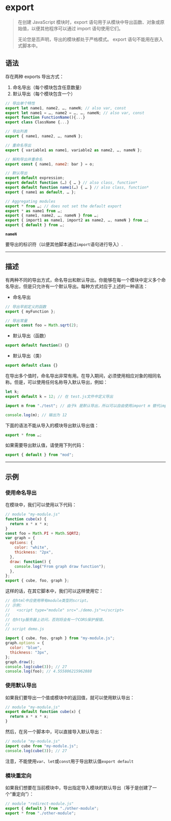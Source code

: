 # export

> 在创建 JavaScript 模块时，export 语句用于从模块中导出函数、对象或原始值，以便其他程序可以通过 import 语句使用它们。
>
> 无论您是否声明，导出的模块都处于严格模式。 export 语句不能用在嵌入式脚本中。

## 语法

存在两种 exports 导出方式：

1. 命名导出（每个模块包含任意数量）
2. 默认导出（每个模块包含一个）

```js
// 导出单个特性
export let name1, name2, …, nameN; // also var, const
export let name1 = …, name2 = …, …, nameN; // also var, const
export function FunctionName(){...}
export class ClassName {...}

// 导出列表
export { name1, name2, …, nameN };

// 重命名导出
export { variable1 as name1, variable2 as name2, …, nameN };

// 解构导出并重命名
export const { name1, name2: bar } = o;

// 默认导出
export default expression;
export default function (…) { … } // also class, function*
export default function name1(…) { … } // also class, function*
export { name1 as default, … };

// Aggregating modules
export * from …; // does not set the default export
export * as name1 from …;
export { name1, name2, …, nameN } from …;
export { import1 as name1, import2 as name2, …, nameN } from …;
export { default } from …;
```

**`nameN`**

要导出的标识符（以便其他脚本通过`import`语句进行导入）.

---

## 描述

有两种不同的导出方式，命名导出和默认导出。你能够在每一个模块中定义多个命名导出，但是只允许有一个默认导出。每种方式对应于上述的一种语法：

- 命名导出

```js
// 导出早前定义的函数
export { myFunction };

// 导出常量
export const foo = Math.sqrt(2);
```

- 默认导出（函数）

```js
export default function() {}
```

- 默认导出（类）

```js
export default class {}
```

在导出多个值时，命名导出非常有用。在导入期间，必须使用相应对象的相同名称。但是，可以使用任何名称导入默认导出，例如：

```js
let k;
export default k = 12; // 在 test.js文件中定义导出

import m from "./test"; // 由于k 是默认导出，所以可以自由使用import m 替代import k

console.log(m); // 输出为 12
```

下面的语法不能从导入的模块导出默认导出值：

```js
export * from …;
```

如果需要导出默认值，请使用下列代码：

```js
export { default } from "mod";
```

---

## 示例

### 使用命名导出

在模块中，我们可以使用以下代码：

```js
// module "my-module.js"
function cube(x) {
  return x * x * x;
}
const foo = Math.PI + Math.SQRT2;
var graph = {
  options: {
    color: "white",
    thickness: "2px",
  },
  draw: function() {
    console.log("From graph draw function");
  },
};
export { cube, foo, graph };
```

这样的话，在其它脚本中，我们可以这样使用它：

```js
// 在html中应使用带有module类型的script。
// 示例:
//   <script type="module" src="./demo.js"></script>
//
// 在http服务器上访问，否则将会有一个CORS保护报错。
//
// script demo.js

import { cube, foo, graph } from "my-module.js";
graph.options = {
  color: "blue",
  thickness: "3px",
};
graph.draw();
console.log(cube(3)); // 27
console.log(foo); // 4.555806215962888
```

### 使用默认导出

如果我们要导出一个值或模块中的返回值，就可以使用默认导出：

```js
// module "my-module.js"
export default function cube(x) {
  return x * x * x;
}
```

然后，在另一个脚本中，可以直接导入默认导出：

```js
// module "my-module.js"
import cube from "my-module.js";
console.log(cube(3)); // 27​​​​​
```

注意，不能使用`var`、`let`或`const`用于导出默认值`export default`

### 模块重定向

如果我们想要在当前模块中，导出指定导入模块的默认导出（等于是创建了一个“重定向”）：

```js
// module "redirect-module.js"
export { default } from "./other-module";
export * from "./other-module";
```
